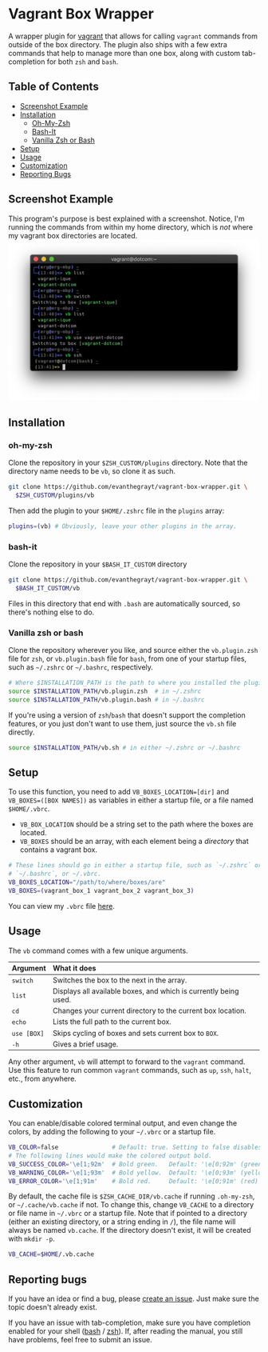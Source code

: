 # Vagrant Box Wrapper
A wrapper plugin for [vagrant](https://www.vagrantup.com/) that allows for
calling `vagrant` commands from outside of the box directory. The plugin also
ships with a few extra commands that help to manage more than one box, along
with custom tab-completion for both `zsh` and `bash`.

## Table of Contents
- [Screenshot Example](#screenshot-example)
- [Installation](#installation)
  - [Oh-My-Zsh](#oh-my-zsh)
  - [Bash-It](#bash-it)
  - [Vanilla Zsh or Bash](#vanilla-zsh-or-bash)
- [Setup](#setup)
- [Usage](#usage)
- [Customization](#customization)
- [Reporting Bugs](#reporting-bugs)

## Screenshot Example
This program's purpose is best explained with a screenshot. Notice, I'm running
the commands from within my home directory, which is *not* where my vagrant box
directories are located.
![](images/example.jpg)

## Installation
### oh-my-zsh
Clone the repository in your `$ZSH_CUSTOM/plugins` directory. Note that the
directory name needs to be `vb`, so clone it as such.
```sh
git clone https://github.com/evanthegrayt/vagrant-box-wrapper.git \
  $ZSH_CUSTOM/plugins/vb
```
Then add the plugin to your `$HOME/.zshrc` file in the `plugins` array:
```sh
plugins=(vb) # Obviously, leave your other plugins in the array.
```

### bash-it
Clone the repository in your `$BASH_IT_CUSTOM` directory
```sh
git clone https://github.com/evanthegrayt/vagrant-box-wrapper.git \
  $BASH_IT_CUSTOM/vb
```
Files in this directory that end with `.bash` are automatically sourced, so
there's nothing else to do.

### Vanilla zsh or bash
Clone the repository wherever you like, and source either the `vb.plugin.zsh`
file for `zsh`, or `vb.plugin.bash` file for `bash`, from one of your startup
files, such as `~/.zshrc` or `~/.bashrc`, respectively.

```sh
# Where $INSTALLATION_PATH is the path to where you installed the plugin.
source $INSTALLATION_PATH/vb.plugin.zsh  # in ~/.zshrc
source $INSTALLATION_PATH/vb.plugin.bash # in ~/.bashrc
```

If you're using a version of `zsh`/`bash` that doesn't support the completion
features, or you just don't want to use them, just source the `vb.sh` file
directly.

```sh
source $INSTALLATION_PATH/vb.sh # in either ~/.zshrc or ~/.bashrc
```

## Setup
To use this function, you need to add `VB_BOXES_LOCATION=[dir]` and
`VB_BOXES=([BOX NAMES])` as variables in either a startup file, or a file named
`$HOME/.vbrc`.

- `VB_BOX_LOCATION` should be a string set to the path where the boxes are
located.
- `VB_BOXES` should be an array, with each element being a *directory*
that contains a vagrant box.

```sh
# These lines should go in either a startup file, such as `~/.zshrc` or
# `~/.bashrc`, or ~/.vbrc.
VB_BOXES_LOCATION="/path/to/where/boxes/are"
VB_BOXES=(vagrant_box_1 vagrant_box_2 vagrant_box_3)
```

You can view my `.vbrc` file
[here](https://github.com/evanthegrayt/dotfiles/blob/master/dotfiles/vbrc).

## Usage
The `vb` command comes with a few unique arguments.

|Argument|What it does|
|:------|:------------|
|`switch`|Switches the box to the next in the array.|
|`list`|Displays all available boxes, and which is currently being used.|
|`cd`|Changes your current directory to the current box location.|
|`echo`|Lists the full path to the current box.|
|`use [BOX]`|Skips cycling of boxes and sets current box to `BOX`.|
|`-h`|Gives a brief usage.|

Any other argument, `vb` will attempt to forward to the `vagrant` command. Use
this feature to run common `vagrant` commands, such as `up`, `ssh`, `halt`,
etc., from anywhere.

## Customization
You can enable/disable colored terminal output, and even change
the colors, by adding the following to your `~/.vbrc` or a startup file.

```sh
VB_COLOR=false               # Default: true. Setting to false disables colors
# The following lines would make the colored output bold.
VB_SUCCESS_COLOR='\e[1;92m'  # Bold green.   Default: '\e[0;92m' (green)
VB_WARNING_COLOR='\e[1;93m'  # Bold yellow.  Default: '\e[0;93m' (yellow)
VB_ERROR_COLOR='\e[1;91m'    # Bold red.     Default: '\e[0;91m' (red)
```

By default, the cache file is `$ZSH_CACHE_DIR/vb.cache` if running `.oh-my-zsh`,
or `~/.cache/vb.cache` if not. To change this, change `VB_CACHE` to a directory
or file name in `~/.vbrc` or a startup file. Note that if pointed to a directory
(either an existing directory, or a string ending in `/`), the file name will
always be named `vb.cache`. If the directory doesn't exist, it will be created
with `mkdir -p`.

```sh
VB_CACHE=$HOME/.vb.cache
```

## Reporting bugs
If you have an idea or find a bug, please [create an
issue](https://github.com/evanthegrayt/vagrant-box-wrapper/issues/new). Just
make sure the topic
doesn't already exist.

If you have an issue with tab-completion, make sure you have completion enabled
for your shell
([bash](https://www.gnu.org/software/bash/manual/html_node/Programmable-Completion.html)
/ [zsh](http://zsh.sourceforge.net/Doc/Release/Completion-System.html)). If,
after reading the manual, you still have problems, feel free to submit an issue.

